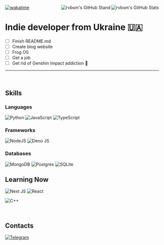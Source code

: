 [![wakatime](https://wakatime.com/badge/user/ca55f4a1-d151-444b-806b-5cd1ffecec4a.svg)](https://wakatime.com/@rvbsm)
<img align="right" alt="rvbsm's GitHub Stats" src="https://github-readme-stats.vercel.app/api?username=rvbsm&hide=stars,issues&show_icons=true&count_private=true&include_all_commits=true&title_color=ecc477&text_color=d4d4d4&icon_color=fff&bg_color=2e3440" unselectable="on" />
<img align="right" alt="rvbsm's GitHub Stand" src="https://github-profile-trophy.vercel.app/?username=rvbsm&theme=nord&margin-w=18&column=4&title=Stars,Followers,Commits,Issues" unselectable="on" />

# Indie developer from Ukraine 🇺🇦
- [ ] Finish README.md
- [ ] Create blog website
- [ ] Frog OS
- [ ] Get a job
- [ ] Get rid of Genshin Impact addiction 🥲

---

<br />

## Skills
### Languages
![Python](https://img.shields.io/badge/python-3670A0?style=for-the-badge&logo=python&logoColor=ffdd54)
![JavaScript](https://img.shields.io/badge/javascript-%23323330.svg?style=for-the-badge&logo=javascript&logoColor=%23F7DF1E)
![TypeScript](https://img.shields.io/badge/typescript-%23007ACC.svg?style=for-the-badge&logo=typescript&logoColor=white)

### Frameworks
![NodeJS](https://img.shields.io/badge/node.js-6DA55F?style=for-the-badge&logo=node.js&logoColor=white)
![Deno JS](https://img.shields.io/badge/deno%20js-000000?style=for-the-badge&logo=deno&logoColor=white)

### Databases
![MongoDB](https://img.shields.io/badge/MongoDB-%234ea94b.svg?style=for-the-badge&logo=mongodb&logoColor=white)
![Postgres](https://img.shields.io/badge/postgres-%23316192.svg?style=for-the-badge&logo=postgresql&logoColor=white)
![SQLite](https://img.shields.io/badge/sqlite-%2307405e.svg?style=for-the-badge&logo=sqlite&logoColor=white)

## Learning Now
![Next JS](https://img.shields.io/badge/Next-black?style=for-the-badge&logo=next.js&logoColor=white)
![React](https://img.shields.io/badge/react-%2320232a.svg?style=for-the-badge&logo=react&logoColor=%2361DAFB)

![C++](https://img.shields.io/badge/c++-%2300599C.svg?style=for-the-badge&logo=c%2B%2B&logoColor=white)

<br />

Contacts
---

[![Telegram](https://img.shields.io/badge/Telegram-2CA5E0?style=for-the-badge&logo=telegram&logoColor=white)][telegram]



[telegram]: https://t.me/rvbsm
